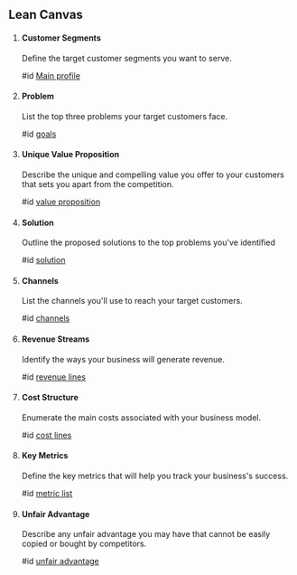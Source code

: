 ## Lean Canvas

1. #### Customer Segments

    Define the target customer segments you want to serve.

	#id [Main profile](<#Main profile>)
    
2. #### Problem

	List the top three problems your target customers face.

	#id [goals](<#goals>)

3. #### Unique Value Proposition

	Describe the unique and compelling value you offer to your customers that sets you apart from the competition.

    #id [value proposition](<#value proposition>)

4. #### Solution

	Outline the proposed solutions to the top problems you've identified
    
    #id [solution](<#Main solution>)

5. #### Channels

	List the channels you'll use to reach your target customers.

    #id [channels](<#channels>)

6. #### Revenue Streams

	Identify the ways your business will generate revenue.

    #id [revenue lines](<#revenue lines>)

7. #### Cost Structure

	Enumerate the main costs associated with your business model.

    #id [cost lines](<#cost lines>)

8. #### Key Metrics

	Define the key metrics that will help you track your business's success.

    #id [metric list](<#metric list>)

9. #### Unfair Advantage

	Describe any unfair advantage you may have that cannot be easily copied or bought by competitors.

    #id [unfair advantage](<#unfair advantage>)